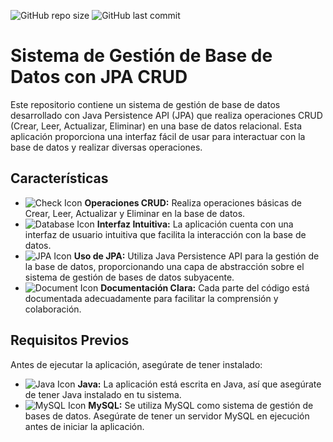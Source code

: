 ![GitHub repo size](https://img.shields.io/github/repo-size/KevinJG994/jpa-crud)
![GitHub last commit](https://img.shields.io/github/last-commit/KevinJG994/jpa-crud)


# Sistema de Gestión de Base de Datos con JPA CRUD

Este repositorio contiene un sistema de gestión de base de datos desarrollado con Java Persistence API (JPA) que realiza operaciones CRUD (Crear, Leer, Actualizar, Eliminar) en una base de datos relacional. Esta aplicación proporciona una interfaz fácil de usar para interactuar con la base de datos y realizar diversas operaciones.

## Características

- ![Check Icon](https://img.icons8.com/ios-filled/24/000000/checkmark.png) **Operaciones CRUD:** Realiza operaciones básicas de Crear, Leer, Actualizar y Eliminar en la base de datos.
- ![Database Icon](https://img.icons8.com/color/24/000000/database.png) **Interfaz Intuitiva:** La aplicación cuenta con una interfaz de usuario intuitiva que facilita la interacción con la base de datos.
- ![JPA Icon](https://img.icons8.com/ios-filled/24/000000/database.png) **Uso de JPA:** Utiliza Java Persistence API para la gestión de la base de datos, proporcionando una capa de abstracción sobre el sistema de gestión de bases de datos subyacente.
- ![Document Icon](https://img.icons8.com/ios-filled/24/000000/note.png) **Documentación Clara:** Cada parte del código está documentada adecuadamente para facilitar la comprensión y colaboración.

## Requisitos Previos

Antes de ejecutar la aplicación, asegúrate de tener instalado:

- ![Java Icon](https://img.icons8.com/color/24/000000/java-coffee-cup-logo.png) **Java:** La aplicación está escrita en Java, así que asegúrate de tener Java instalado en tu sistema.
- ![MySQL Icon](https://img.icons8.com/color/24/000000/mysql-logo.png) **MySQL:** Se utiliza MySQL como sistema de gestión de bases de datos. Asegúrate de tener un servidor MySQL en ejecución antes de iniciar la aplicación.
